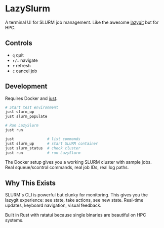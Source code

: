 # LazySlurm

A terminal UI for SLURM job management. Like the awesome [lazygit](https://github.com/jesseduffield/lazygit) but for HPC.

## Controls

- `q` quit
- `↑/↓` navigate 
- `r` refresh
- `c` cancel job

## Development

Requires Docker and [just](https://github.com/casey/just).

```bash
# Start test environment
just slurm_up
just slurm_populate

# Run LazySlurm
just run
```

```bash
just               # list commands
just slurm_up      # start SLURM container
just slurm_status  # check cluster
just run           # run LazySlurm
```

The Docker setup gives you a working SLURM cluster with sample jobs. Real squeue/scontrol commands, real job IDs, real log paths.

## Why This Exists

SLURM's CLI is powerful but clunky for monitoring. This gives you the lazygit experience: see state, take actions, see new state. Real-time updates, keyboard navigation, visual feedback.

Built in Rust with ratatui because single binaries are beautiful on HPC systems.